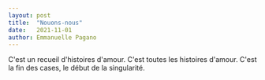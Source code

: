 ```yaml
---
layout: post
title:  "Nouons-nous"
date:   2021-11-01
author: Emmanuelle Pagano
---
```

C'est un recueil d'histoires d'amour. C'est toutes les histoires d'amour. C'est la fin des cases, le début de la singularité.
